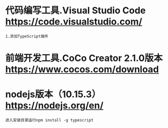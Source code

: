 # 代码编写工具.Visual Studio Code https://code.visualstudio.com/
    1.添加TypeScript插件
# 前端开发工具.CoCo Creator 2.1.0版本 https://www.cocos.com/download

# nodejs版本（10.15.3）https://nodejs.org/en/
    进入安装目录运行npm install -g typescript